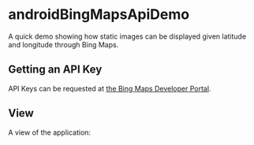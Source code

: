 # androidBingMapsApiDemo
A quick demo showing how static images can be displayed given latitude and longitude through Bing Maps.

## Getting an API Key

API Keys can be requested at [the Bing Maps Developer Portal](https://www.bingmapsportal.com/Application).


## View

A view of the application:
